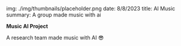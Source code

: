 img: ./img/thumbnails/placeholder.png
date: 8/8/2023
title: AI Music
summary: A group made music with ai

**Music AI Project**

A research team made music with AI 😎